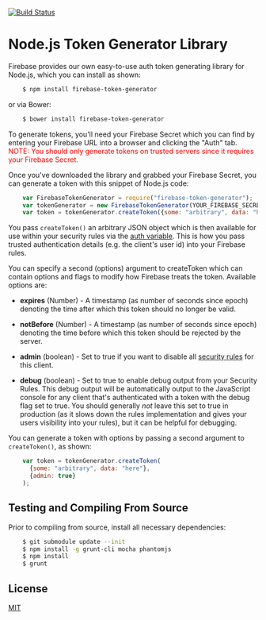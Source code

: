 [![Build Status](https://travis-ci.org/firebase/firebase-token-generator-node.png?branch=master)](https://travis-ci.org/firebase/firebase-token-generator-node)

# Node.js Token Generator Library

Firebase provides our own easy-to-use auth token generating library for Node.js, 
which you can install as shown:

```bash
    $ npm install firebase-token-generator
```

or via Bower:

```bash
    $ bower install firebase-token-generator
```

To generate tokens, you'll need your Firebase Secret which you can find by 
entering your Firebase URL into a browser and clicking the "Auth" tab.
<span style="color:red">NOTE: You should only generate tokens on trusted 
servers since it requires your Firebase Secret.</span>

Once you've downloaded the library and grabbed your Firebase Secret, you can 
generate a token with this snippet of Node.js code:

```js
    var FirebaseTokenGenerator = require("firebase-token-generator");
    var tokenGenerator = new FirebaseTokenGenerator(YOUR_FIREBASE_SECRET);
    var token = tokenGenerator.createToken({some: "arbitrary", data: "here"});
```

You pass `createToken()` an arbitrary JSON object which is then available for 
use within your security rules via the [auth variable](https://www.firebase.com/docs/security/rule-expressions/auth.html).
This is how you pass trusted authentication details (e.g. the client's user 
id) into your Firebase rules.

You can specify a second (options) argument to createToken which can contain 
options and flags to modify how Firebase treats the token. Available options 
are:

* **expires** (Number) - A timestamp (as number of seconds since epoch)
denoting the time after which this token should no longer be valid.

* **notBefore** (Number) - A timestamp (as number of seconds since epoch)
denoting the time before which this token should be rejected by the server.

* **admin** (boolean) - Set to true if you want to disable all
[security rules](https://www.firebase.com/docs/security/rule-expressions/index.html) for this client.

* **debug** (boolean) - Set to true to enable debug output from your Security 
Rules.  This debug output will be automatically output to the JavaScript 
console for any client that's authenticated with a token with the debug flag 
set to true.  You should generally <i>not</i> leave this set to true in 
production (as it slows down the rules implementation and gives your users 
visibility into your rules), but it can be helpful for debugging.

You can generate a token with options by passing a second argument to 
`createToken()`, as shown:

```js
    var token = tokenGenerator.createToken(
      {some: "arbitrary", data: "here"},
      {admin: true}
    );
```

Testing and Compiling From Source
-------

Prior to compiling from source, install all necessary dependencies:

```bash
    $ git submodule update --init
    $ npm install -g grunt-cli mocha phantomjs
    $ npm install
    $ grunt
```

License
-------
[MIT](http://firebase.mit-license.org)
